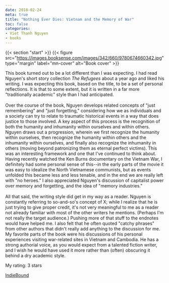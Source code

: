 ```yaml
---
date: 2018-02-24
meta: true
title: "Nothing Ever Dies: Vietnam and the Memory of War"
toc: false
categories:
- Viet Thanh Nguyen
- books
---
```


{{< section "start" >}}
{{< figure src="https://images.booksense.com/images/342/660/9780674660342.jpg" type="margin" label="mn-cover" alt="Book cover" >}}

This book turned out to be a lot different than I was expecting. I had read Nguyen's short story collection _The Refugees_ about a year ago and liked his writing. I was expecting this book, based on the title, to be a set of personal reflections. It is that to some extent, but it is written in a far more "traditionally academic" style than I had anticipated. <br /><br />Over the course of the book, Nguyen develops related concepts of "just remembering" and "just forgetting," considering how we as individuals and a society can try to relate to traumatic historical events in a way that does justice to those involved. A key aspect of this process is the recognition of both the humanity and inhumanity within ourselves and within others. Nguyen draws out a progression, wherein we first recognize the humanity within ourselves, then recognize the humanity within others and the inhumanity within ourselves, and finally also recognize the inhumanity in others (moving beyond patronizing them as eternal perfect victims). This was an interesting framework and one that I've continued to think about. Having recently watched the Ken Burns documentary on the Vietnam War, I definitely had some personal sense of this--in the early parts of the movie it was easy to idealize the North Vietnamese communists, but as events unfolded this became less and less tenable, and in the end we are really left with "no heroes." I also appreciated Nguyen's discussion of capitalist power over memory and forgetting, and the idea of "memory industries." <br /><br />All that said, the writing style did get in my way as a reader. Nguyen is constantly referring to so-and-so's concept of X; while I realize that he is just trying to give proper credit, it's not very meaningful to me as a reader not already familiar with most of the other writers he mentions. (Perhaps I'm not really the target audience.) Pushing more of that stuff to the endnotes would have helped me. I also felt that he often quoted "catchy phrases" from other authors that didn't really add anything to the discussion for me. My favorite parts of the book were his discussions of his personal experiences visiting war-related sites in Vietnam and Cambodia. He has a strong authorial voice, as you would expect from a talented fiction writer, and I wish he would have used it more rather than (often) obscuring it behind a dry academic style. 

My rating: 3 stars  

[IndieBound](https://www.indiebound.org/book/9780674660342)

